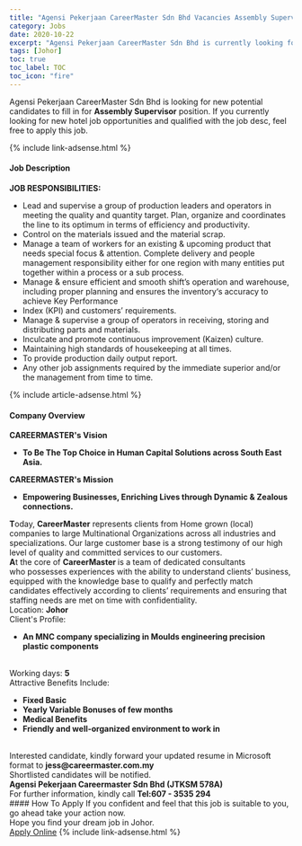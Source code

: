 ```yaml
---
title: "Agensi Pekerjaan CareerMaster Sdn Bhd Vacancies Assembly Supervisor" 
category: Jobs 
date: 2020-10-22 
excerpt: "Agensi Pekerjaan CareerMaster Sdn Bhd is currently looking for suitable person to fill in the Assembly Supervisor which positioned at Johor" 
tags: [Johor] 
toc: true 
toc_label: TOC 
toc_icon: "fire" 
--- 
```


<p>Agensi Pekerjaan CareerMaster Sdn Bhd is looking for new potential candidates to fill in for <b>Assembly Supervisor</b> position. If you currently looking for new hotel job opportunities and qualified with the job desc, feel free to apply this job.
</p>{% include link-adsense.html %} 
<div><div><h4>Job Description</h4></div><div><div><span><div><div><strong>JOB RESPONSIBILITIES:</strong></div><ul><li>Lead and supervise a group of production leaders and operators in meeting the quality and quantity target. Plan, organize and coordinates the line to its optimum in terms of efficiency and productivity.</li><li>Control on the materials issued and the material scrap.</li><li>Manage a team of workers for an existing &amp; upcoming product that needs special focus &amp; attention. Complete delivery and people management responsibility either for one region with many entities put together within a process or a sub process.</li><li>Manage &amp; ensure efficient and smooth shift&#8217;s operation and warehouse, including proper planning and ensures the inventory&#8216;s accuracy to achieve Key Performance</li><li>Index (KPI) and customers&#8217; requirements.</li><li>Manage &amp; supervise a group of operators in receiving, storing and distributing parts and materials.</li><li>Inculcate and promote continuous improvement (Kaizen) culture.</li><li>Maintaining high standards of housekeeping at all times.</li><li>To provide production daily output report.</li><li>Any other job assignments required by the immediate superior and/or the management from time to time.</li></ul></div></span></div></div></div> 
{% include article-adsense.html %} 
<div><div><h4>Company Overview</h4></div><div><div><span><div><div><div><strong>CAREERMASTER's&#160;</strong><strong>V</strong><strong>ision</strong></div><ul><li><strong>To Be The Top Choice in Human Capital Solutions across South East Asia.</strong></li></ul><div><strong>CAREERMASTER's Mission</strong></div><ul><li><strong>Empowering Businesses, Enriching Lives through Dynamic &amp; Zealous connections.</strong></li></ul><div><strong>T</strong>oday, <strong>CareerMaster</strong> represents clients from Home grown (local) companies to large Multinational Organizations across all industries&#160;and specializations. Our large customer base is a strong testimony of our high level of quality and committed services to our customers.</div><div><strong>A</strong>t the core of <strong>CareerMaster </strong>is a team of dedicated consultants who&#160;possesses experiences with the ability&#160;to understand clients&#8217; business, equipped with the knowledge base to qualify and perfectly match candidates effectively according to clients&#8217; requirements and ensuring that staffing needs are met on time with confidentiality.&#160;</div></div><div><div>Location: <strong>Johor</strong></div><div>Client's Profile:</div><ul><li><strong>An MNC company specializing in Moulds engineering precision plastic components</strong></li></ul><div><br>Working days: <strong>5</strong></div><div>Attractive Benefits Include:</div><ul><li><strong>Fixed Basic</strong></li><li><strong>Yearly Variable Bonuses of few months</strong></li><li><strong>Medical Benefits</strong></li><li><strong>Friendly and well-organized environment to work in</strong></li></ul><div><br>Interested candidate, kindly forward your updated resume in Microsoft format to <strong>jess@careermaster.com.my</strong></div><div>Shortlisted candidates will be notified.</div><strong>Agensi Pekerjaan Careermaster Sdn Bhd (JTKSM 578A)</strong><br>For further information, kindly call <strong>Tel:607 - 3535 294</strong></div></div></span></div></div></div> 
#### How To Apply 
If you confident and feel that this job is suitable to you, go ahead take your action now. <br/> 
Hope you find your dream job in Johor. <br/> 
<a href="https://www.jobstreet.com.my/en/job/assembly-supervisor-4410039?jobId=jobstreet-my-job-4410039" class="btn btn--info" target="_blank" rel="nofollow noopenner">Apply Online</a> 
{% include link-adsense.html %} 
